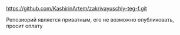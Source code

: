 https://github.com/KashirinArtem/zakrivayuschiy-teg-f.git

Репозиорий является приватным, его не возможно опубликовать, просит оплату

